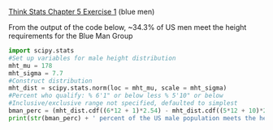 [Think Stats Chapter 5 Exercise 1](http://greenteapress.com/thinkstats2/html/thinkstats2006.html#toc50) (blue men)

From the output of the code below, ~34.3% of US men meet the height requirements for the Blue Man Group

```python
import scipy.stats
#Set up variables for male height distribution
mht_mu = 178
mht_sigma = 7.7
#Construct distribution
mht_dist = scipy.stats.norm(loc = mht_mu, scale = mht_sigma)
#Percent who qualify: % 6'1" or below less % 5'10" or below
#Inclusive/exclusive range not specified, defaulted to simplest
bman_perc = (mht_dist.cdf((6*12 + 1)*2.54) - mht_dist.cdf((5*12 + 10)*2.54)) * 100
print(str(bman_perc) + ' percent of the US male population meets the height requiremenets for the Blue Man Group') 
```

